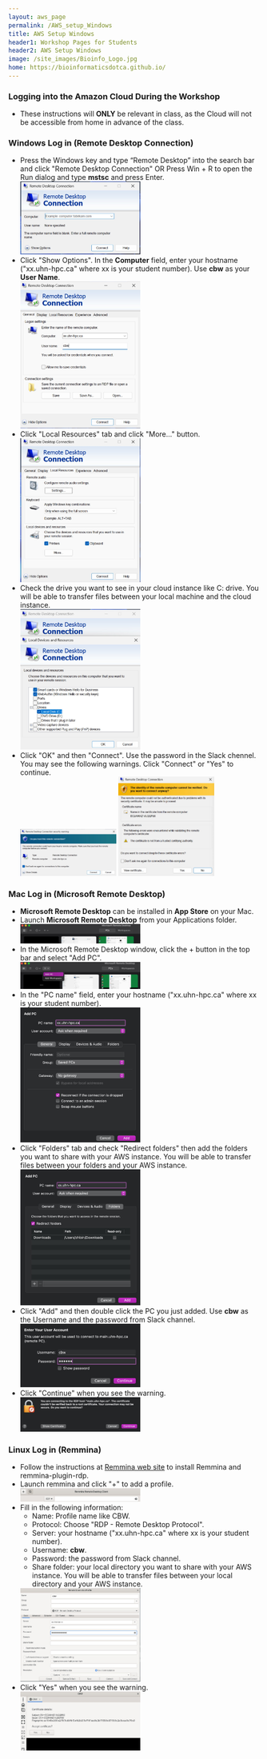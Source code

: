```yaml
---
layout: aws_page
permalink: /AWS_setup_Windows
title: AWS Setup Windows
header1: Workshop Pages for Students
header2: AWS Setup Windows
image: /site_images/Bioinfo_Logo.jpg
home: https://bioinformaticsdotca.github.io/
---
```


### Logging into the Amazon Cloud During the Workshop  


* These instructions will **ONLY** be relevant in class, as the Cloud will not be accessible from home in advance of the class.
 

### Windows Log in (Remote Desktop Connection) <a id="windows"></a>

* Press the Windows key and type “Remote Desktop” into the search bar and click "Remote Desktop Connection" OR Press Win + R to open the Run dialog and type **mstsc** and press Enter.  
  <img src="https://github.com/bioinformaticsdotca/AWS_stuff/blob/master/win_remote_desktop_connection.jpg?raw=true" alt="win_remote_desktop_connection" width="50%">
* Click "Show Options". In the <B>Computer</B> field, enter your hostname ("xx.uhn-hpc.ca" where xx is your student number). Use <B>cbw</B> as your <B>User Name</B>.  
  <img src="https://github.com/bioinformaticsdotca/AWS_stuff/blob/master/win_remote_desktop_connection_host.jpg?raw=true" alt="win_remote_desktop_connection_host" width="50%">
* Click "Local Resources" tab and click "More..." button.  
  <img src="https://github.com/bioinformaticsdotca/AWS_stuff/blob/master/win_remote_desktop_connection_local.jpg?raw=true" alt="win_remote_desktop_connection_local" width="50%">
* Check the drive you want to see in your cloud instance like C: drive. You will be able to transfer files between your local machine and the cloud instance.  
  <img src="https://github.com/bioinformaticsdotca/AWS_stuff/blob/master/win_remote_desktop_connection_C.jpg?raw=true" alt="win_remote_desktop_connection_C" width="50%">
* Click "OK" and then "Connect". Use the password in the Slack chennel. You may see the following warnings. Click "Connect" or "Yes" to continue.  
  <img src="https://github.com/bioinformaticsdotca/AWS_stuff/blob/master/win_remote_desktop_connection_warn1.jpg?raw=true" alt="win_remote_desktop_connection_C" width="40%">
  <img src="https://github.com/bioinformaticsdotca/AWS_stuff/blob/master/win_remote_desktop_connection_warn2.jpg?raw=true" alt="win_remote_desktop_connection_C" width="40%">

### Mac Log in (Microsoft Remote Desktop) <a id="mac"></a> 

* <B>Microsoft Remote Desktop</B> can be installed in <B>App Store</B> on your Mac.
* Launch <B>Microsoft Remote Desktop</B> from your Applications folder.  
  <img src="https://github.com/bioinformaticsdotca/AWS_stuff/blob/master/mac_MRD.jpg?raw=true" alt="mac_remote_desktop" width="50%">
* In the Microsoft Remote Desktop window, click the + button in the top bar and select "Add PC".  
  <img src="https://github.com/bioinformaticsdotca/AWS_stuff/blob/master/mac_MRD_add.jpg?raw=true" alt="mac_remote_desktop_add" width="50%">
* In the "PC name" field, enter your hostname ("xx.uhn-hpc.ca" where xx is your student number).  
  <img src="https://github.com/bioinformaticsdotca/AWS_stuff/blob/master/mac_MRD_info.jpg?raw=true" alt="mac_remote_desktop_info" width="50%">
* Click "Folders" tab and check "Redirect folders" then add the folders you want to share with your AWS instance. You will be able to transfer files between your folders and your AWS instance.  
  <img src="https://github.com/bioinformaticsdotca/AWS_stuff/blob/master/mac_MRD_folders.jpg?raw=true" alt="mac_remote_desktop_folders" width="50%">
* Click "Add" and then double click the PC you just added. Use <b>cbw</b> as the Username and the password from Slack channel.  
  <img src="https://github.com/bioinformaticsdotca/AWS_stuff/blob/master/mac_MRD_user.jpg?raw=true" alt="mac_remote_desktop_user" width="50%">
* Click "Continue" when you see the warning.  
  <img src="https://github.com/bioinformaticsdotca/AWS_stuff/blob/master/mac_MRD_warn.jpg?raw=true" alt="mac_remote_desktop_warn" width="50%">

### Linux Log in (Remmina) <a id="mac"></a> 
* Follow the instructions at [Remmina web site](https://remmina.org/how-to-install-remmina/) to install Remmina and remmina-plugin-rdp.
* Launch remmina and click "+" to add a profile.  
  <img src="https://github.com/bioinformaticsdotca/AWS_stuff/blob/master/linux_remmina.jpg?raw=true" alt="linux_remmina" width="50%">
* Fill in the following information:
  * Name: Profile name like CBW.
  * Protocol: Choose "RDP - Remote Desktop Protocol".
  * Server: your hostname ("xx.uhn-hpc.ca" where xx is your student number).
  * Username: <b>cbw</b>.
  * Password: the password from Slack channel.
  * Share folder: your local directory you want to share with your AWS instance. You will be able to transfer files between your local directory and your AWS instance.  
  <img src="https://github.com/bioinformaticsdotca/AWS_stuff/blob/master/linux_remmina_add1.jpg?raw=true" alt="linux_remmina" width="50%">
* Click "Yes" when you see the warning.  
  <img src="https://github.com/bioinformaticsdotca/AWS_stuff/blob/master/linux_remmina_warn.jpg?raw=true" alt="linux_remmina_warn" width="50%">

